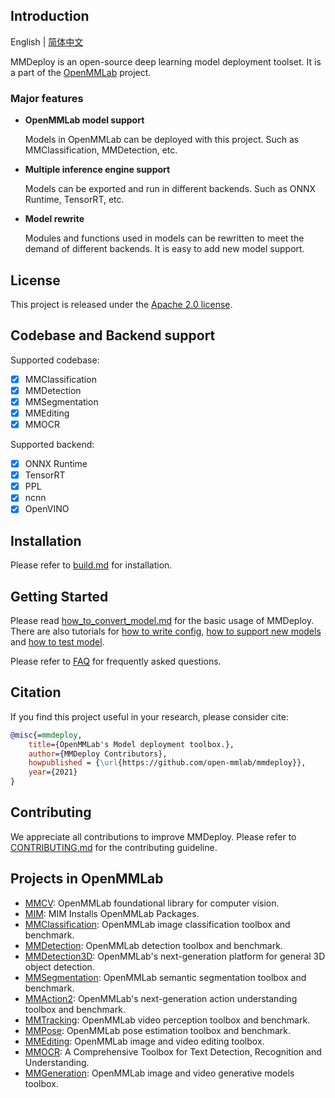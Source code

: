 ## Introduction

English | [简体中文](README_zh-CN.md)

MMDeploy is an open-source deep learning model deployment toolset. It is
a part of the [OpenMMLab](https://openmmlab.com/) project.

### Major features

- **OpenMMLab model support**

  Models in OpenMMLab can be deployed with this project. Such as MMClassification, MMDetection, etc.

- **Multiple inference engine support**

  Models can be exported and run in different backends. Such as ONNX Runtime, TensorRT, etc.

- **Model rewrite**

  Modules and functions used in models can be rewritten to meet the demand of different backends. It is easy to add new model support.

## License

This project is released under the [Apache 2.0 license](LICENSE).

## Codebase and Backend support

Supported codebase:

- [x] MMClassification
- [x] MMDetection
- [x] MMSegmentation
- [x] MMEditing
- [x] MMOCR

Supported backend:

- [x] ONNX Runtime
- [x] TensorRT
- [x] PPL
- [x] ncnn
- [x] OpenVINO

## Installation

Please refer to [build.md](docs/build.md) for installation.

## Getting Started

Please read [how_to_convert_model.md](docs/tutorials/how_to_convert_model.md) for the basic usage of MMDeploy. There are also tutorials for [how to write config](docs/tutorials/how_to_write_config.md), [how to support new models](docs/tutorials/how_to_support_new_models.md) and [how to test model](docs/tutorials/how_to_test_model.md).

Please refer to [FAQ](docs/faq.md) for frequently asked questions.

## Citation

If you find this project useful in your research, please consider cite:

```BibTeX
@misc{=mmdeploy,
    title={OpenMMLab's Model deployment toolbox.},
    author={MMDeploy Contributors},
    howpublished = {\url{https://github.com/open-mmlab/mmdeploy}},
    year={2021}
}
```

## Contributing

We appreciate all contributions to improve MMDeploy. Please refer to [CONTRIBUTING.md](.github/CONTRIBUTING.md) for the contributing guideline.

## Projects in OpenMMLab

- [MMCV](https://github.com/open-mmlab/mmcv): OpenMMLab foundational library for computer vision.
- [MIM](https://github.com/open-mmlab/mim): MIM Installs OpenMMLab Packages.
- [MMClassification](https://github.com/open-mmlab/mmclassification): OpenMMLab image classification toolbox and benchmark.
- [MMDetection](https://github.com/open-mmlab/mmdetection): OpenMMLab detection toolbox and benchmark.
- [MMDetection3D](https://github.com/open-mmlab/mmdetection3d): OpenMMLab's next-generation platform for general 3D object detection.
- [MMSegmentation](https://github.com/open-mmlab/mmsegmentation): OpenMMLab semantic segmentation toolbox and benchmark.
- [MMAction2](https://github.com/open-mmlab/mmaction2): OpenMMLab's next-generation action understanding toolbox and benchmark.
- [MMTracking](https://github.com/open-mmlab/mmtracking): OpenMMLab video perception toolbox and benchmark.
- [MMPose](https://github.com/open-mmlab/mmpose): OpenMMLab pose estimation toolbox and benchmark.
- [MMEditing](https://github.com/open-mmlab/mmediting): OpenMMLab image and video editing toolbox.
- [MMOCR](https://github.com/open-mmlab/mmocr): A Comprehensive Toolbox for Text Detection, Recognition and Understanding.
- [MMGeneration](https://github.com/open-mmlab/mmgeneration): OpenMMLab image and video generative models toolbox.
